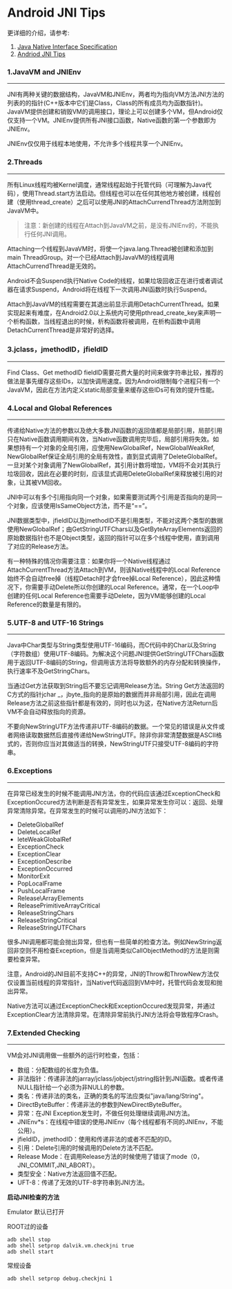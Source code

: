 # Android JNI Tips

更详细的介绍，请参考:

1. [Java Native Interface Specification](http://docs.oracle.com/javase/7/docs/technotes/guides/jni/spec/jniTOC.html)
2. [Andriod JNI Tips](https://developer.android.com/intl/zh-cn/training/articles/perf-jni.html)

### 1.JavaVM and JNIEnv <a href="#1javavm-and-jnienv" id="1javavm-and-jnienv"></a>

***

JNI有两种关键的数据结构，JavaVM和JNIEnv，两者均为指向VM方法JNI方法的列表的的指针(C++版本中它们是Class，Class的所有成员均为函数指针)。JavaVM提供创建和销毁VM的调用接口，理论上可以创建多个VM，但Android仅仅支持一个VM。JNIEnv提供所有JNI接口函数，Native函数的第一个参数即为JNIEnv。

JNIEnv仅仅用于线程本地使用，不允许多个线程共享一个JNIEnv。

### 2.Threads <a href="#2threads" id="2threads"></a>

***

所有Linux线程均被Kernel调度，通常线程起始于托管代码（可理解为Java代码），使用Thread.start方法启动。但线程也可以在任何其他地方被创建，线程创建（使用thread\_create）之后可以使用JNI的AttachCurrendThread方法附加到JavaVM中。

> 注意：新创建的线程在Attach到JavaVM之前，是没有JNIEnv的，不能执行任何JNI调用。

Attaching一个线程到JavaVM时，将使一个java.lang.Thread被创建和添加到main ThreadGroup。对一个已经Attach到JavaVM的线程调用AttachCurrendThread是无效的。

Android不会Suspend执行Native Code的线程，如果垃圾回收正在进行或者调试器在请求Suspend，Android将在线程下一次调用JNI函数时执行Suspend。

Attach到JavaVM的线程需要在其退出前显示调用DetachCurrentThread。如果实现起来有难度，在Android2.0以上系统内可使用pthread\_create\_key来声明一个析构函数，当线程退出的时候，析构函数将被调用，在析构函数中调用DetachCurrentThread是非常好的选择。

### 3.jclass，jmethodID，jfieldID <a href="#3jclass-jmethodid-jfieldid" id="3jclass-jmethodid-jfieldid"></a>

***

Find Class、Get methodID fieldID需要花费大量的时间来做字符串比较，推荐的做法是事先缓存这些IDs，以加快调用速度。因为Android限制每个进程只有一个JavaVM，因此在方法内定义static局部变量来缓存这些IDs可有效的提升性能。

### 4.Local and Global References <a href="#4local-and-global-references" id="4local-and-global-references"></a>

***

传递给Native方法的参数以及绝大多数JNI函数的返回值都是局部引用，局部引用只在Native函数调用期间有效，当Native函数调用完毕后，局部引用将失效。如果想持有一个对象的全局引用，应使用NewGlobalRef，NewGlobalWeakRef, NewGlobalRef保证全局引用的全局有效性，直到显式调用了DeleteGlobalRef。一旦对某个对象调用了NewGlobalRef，其引用计数将增加，VM将不会对其执行垃圾回收，因此在必要的时刻，应该显式调用DeleteGlobalRef来释放被引用的对象，让其被VM回收。

JNI中可以有多个引用指向同一个对象，如果需要测试两个引用是否指向的是同一个对象，应该使用IsSameObject方法，而不是“==”。

JNI数据类型中，jfieldID以及jmethodID不是引用类型，不能对这两个类型的数据使用NewGlobalRef；由GetStringUTFChars以及GetByteArrayElements返回的原始数据指针也不是Object类型，返回的指针可以在多个线程中使用，直到调用了对应的Release方法。

有一种特殊的情况你需要注意：如果你将一个Native线程通过AttachCurrentThread方法Attach到VM，则该Native线程中的Local Reference始终不会自动free掉（线程Detach时才会free掉Local Reference），因此这种情况下，你需要手动Delete所以你创建的Local Reference。通常，在一个Loop中创建的任何Local Reference也需要手动Delete，因为VM能够创建的Local Reference的数量是有限的。

### 5.UTF-8 and UTF-16 Strings <a href="#5utf8-and-utf16-strings" id="5utf8-and-utf16-strings"></a>

***

Java中Char类型与String类型使用UTF-16编码，而C代码中的Char以及String（字符数组）使用UTF-8编码。为解决这个问题JNI提供GetStringUTFChars函数用于返回UTF-8编码的String，但调用该方法将导致额外的内存分配和转换操作，执行速率不及GetStringChars。

当通过Get方法获取到String后不要忘记调用Release方法。String Get方法返回的C方式的指针jchar _，jbyte_指向的是原始的数据而并非局部引用，因此在调用Release方法之前这些指针都是有效的，同时也以为这，在Native方法Return后VM不会自动释放指向的资源。

不要向NewStringUTF方法传递非UTF-8编码的数据。一个常见的错误是从文件或者网络读取数据然后直接传递给NewStringUTF。除非你非常清楚数据是ASCII格式的，否则你应当对其做适当的转换，NewStringUTF只接受UTF-8编码的字符串。

### 6.Exceptions <a href="#6exceptions" id="6exceptions"></a>

***

在异常已经发生的时候不能调用JNI方法，你的代码应该通过ExceptionCheck和ExceptionOccured方法判断是否有异常发生，如果异常发生你可以：返回、处理异常清除异常。在异常发生的时候可以调用的JNI方法如下：

* DeleteGlobalRef
* DeleteLocalRef
* leteWeakGlobalRef
* ExceptionCheck
* ExceptionClear
* ExceptionDescribe
* ExceptionOccurred
* MonitorExit
* PopLocalFrame
* PushLocalFrame
* Release\ArrayElements
* ReleasePrimitiveArrayCritical
* ReleaseStringChars
* ReleaseStringCritical
* ReleaseStringUTFChars

很多JNI调用都可能会抛出异常，但也有一些简单的检查方法。例如NewString返回非空则不用检查Exception，但是当调用类似CallObjectMethod的方法是则需要检查异常。

注意，Android的JNI目前不支持C++的异常，JNI的Throw和ThrowNew方法仅仅设置当前线程的异常指针，当Native代码返回到VM中时，托管代码会发现和抛出异常。

Native方法可以通过ExceptionCheck和ExceptionOccured发现异常，并通过ExceptionClear方法清除异常。在清除异常前执行JNI方法将会导致程序Crash。

### 7.Extended Checking <a href="#7extended-checking" id="7extended-checking"></a>

***

VM会对JNI调用做一些额外的运行时检查，包括：

* 数组：分配数组的长度为负值。
* 非法指针：传递非法的jarray/jclass/jobject/jstring指针到JNI函数。或者传递NULL指针给一个必须为非NULL的参数。
* 类名：传递非法的类名，正确的类名的写法应类似"java/lang/String"。
* DirectByteBuffer：传递非法的参数到NewDirectByteBuffer。
* 异常：在JNI Exception发生时，不做任何处理继续调用JNI方法。
* JNIEnv\*s：在线程中错误的使用JNIEnv（每个线程都有不同的JNIEnv，不能公用）。
* jfieldID，jmethodID：使用和传递非法的或者不匹配的ID。
* 引用：Delete引用的时候调用的Delete方法不匹配。
* Release Mode：在调用Release方法的时候使用了错误了mode（0，JNI\_COMMIT,JNI\_ABORT）。
* 类型安全：Native方法返回值不匹配。
* UFT-8：传递了无效的UTF-8字符串到JNI方法。

**启动JNI检查的方法**

Emulator 默认已打开

ROOT过的设备

```
adb shell stop
adb shell setprop dalvik.vm.checkjni true
adb shell start
```

常规设备

```
adb shell setprop debug.checkjni 1
```
